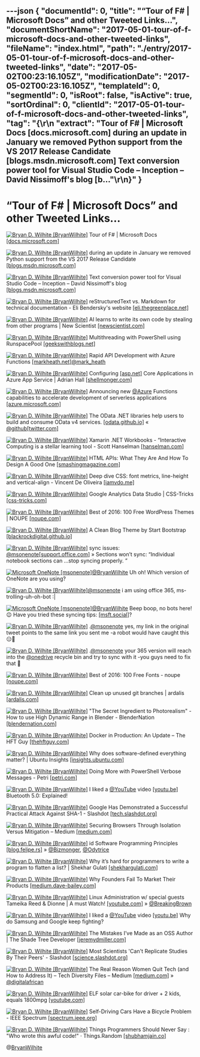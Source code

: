 ---json
{
  "documentId": 0,
  "title": "“Tour of F# | Microsoft Docs” and other Tweeted Links…",
  "documentShortName": "2017-05-01-tour-of-f-microsoft-docs-and-other-tweeted-links",
  "fileName": "index.html",
  "path": "./entry/2017-05-01-tour-of-f-microsoft-docs-and-other-tweeted-links",
  "date": "2017-05-02T00:23:16.105Z",
  "modificationDate": "2017-05-02T00:23:16.105Z",
  "templateId": 0,
  "segmentId": 0,
  "isRoot": false,
  "isActive": true,
  "sortOrdinal": 0,
  "clientId": "2017-05-01-tour-of-f-microsoft-docs-and-other-tweeted-links",
  "tag": "{\r\n  \"extract\": \"Tour of F# | Microsoft Docs [docs.microsoft.com] during an update in January we removed Python support from the VS 2017 Release Candidate [blogs.msdn.microsoft.com] Text conversion power tool for Visual Studio Code – Inception – David Nissimoff's blog [b...\"\r\n}"
}
---

# “Tour of F# | Microsoft Docs” and other Tweeted Links…

[<img alt="Bryan D. Wilhite [BryanWilhite]" src="https://songhay.blob.core.windows.net/shared-social-twitter/BryanWilhite.jpeg">](http://songhayblog.azurewebsites.net/ "Bryan D. Wilhite [BryanWilhite]") Tour of F# | Microsoft Docs [[docs.microsoft.com]](https://docs.microsoft.com/en-us/dotnet/articles/fsharp/tour)

[<img alt="Bryan D. Wilhite [BryanWilhite]" src="https://songhay.blob.core.windows.net/shared-social-twitter/BryanWilhite.jpeg">](http://songhayblog.azurewebsites.net/ "Bryan D. Wilhite [BryanWilhite]") during an update in January we removed Python support from the VS 2017 Release Candidate [[blogs.msdn.microsoft.com]](https://blogs.msdn.microsoft.com/pythonengineering/2017/02/22/python-in-vs2017/)

[<img alt="Bryan D. Wilhite [BryanWilhite]" src="https://songhay.blob.core.windows.net/shared-social-twitter/BryanWilhite.jpeg">](http://songhayblog.azurewebsites.net/ "Bryan D. Wilhite [BryanWilhite]") Text conversion power tool for Visual Studio Code – Inception – David Nissimoff's blog [[blogs.msdn.microsoft.com]](https://blogs.msdn.microsoft.com/davidni/2017/02/21/text-conversion-power-tool-for-visual-studio-code-inception/)

[<img alt="Bryan D. Wilhite [BryanWilhite]" src="https://songhay.blob.core.windows.net/shared-social-twitter/BryanWilhite.jpeg">](http://songhayblog.azurewebsites.net/ "Bryan D. Wilhite [BryanWilhite]") reStructuredText vs. Markdown for technical documentation - Eli Bendersky's website [[eli.thegreenplace.net]](http://eli.thegreenplace.net/2017/restructuredtext-vs-markdown-for-technical-documentation/)

[<img alt="Bryan D. Wilhite [BryanWilhite]" src="https://songhay.blob.core.windows.net/shared-social-twitter/BryanWilhite.jpeg">](http://songhayblog.azurewebsites.net/ "Bryan D. Wilhite [BryanWilhite]") AI learns to write its own code by stealing from other programs | New Scientist [[newscientist.com]](https://www.newscientist.com/article/mg23331144-500-ai-learns-to-write-its-own-code-by-stealing-from-other-programs/)

[<img alt="Bryan D. Wilhite [BryanWilhite]" src="https://songhay.blob.core.windows.net/shared-social-twitter/BryanWilhite.jpeg">](http://songhayblog.azurewebsites.net/ "Bryan D. Wilhite [BryanWilhite]") Multithreading with PowerShell using RunspacePool [[geekswithblogs.net]](http://geekswithblogs.net/hroggero/archive/2017/02/22/multithreading-with-powershell-using-runspacepool.aspx)

[<img alt="Bryan D. Wilhite [BryanWilhite]" src="https://songhay.blob.core.windows.net/shared-social-twitter/BryanWilhite.jpeg">](http://songhayblog.azurewebsites.net/ "Bryan D. Wilhite [BryanWilhite]") Rapid API Development with Azure Functions [[markheath.net]](http://markheath.net/post/rapid-api-development-with-azure-functions)[@mark_heath](http://twitter.com/mark_heath)

[<img alt="Bryan D. Wilhite [BryanWilhite]" src="https://songhay.blob.core.windows.net/shared-social-twitter/BryanWilhite.jpeg">](http://songhayblog.azurewebsites.net/ "Bryan D. Wilhite [BryanWilhite]") Configuring [[asp.net]](http://ASP.NET) Core Applications in Azure App Service | Adrian Hall [[shellmonger.com]](https://shellmonger.com/2017/02/23/configuring-asp-net-core-applications-in-azure-app-service/)

[<img alt="Bryan D. Wilhite [BryanWilhite]" src="https://songhay.blob.core.windows.net/shared-social-twitter/BryanWilhite.jpeg">](http://songhayblog.azurewebsites.net/ "Bryan D. Wilhite [BryanWilhite]") Announcing new [@Azure](http://twitter.com/Azure) Functions capabilities to accelerate development of serverless applications [[azure.microsoft.com]](https://azure.microsoft.com/en-us/blog/announcing-new-azure-functions-capabilities-to-accelerate-development-of-serverless-applications/)

[<img alt="Bryan D. Wilhite [BryanWilhite]" src="https://songhay.blob.core.windows.net/shared-social-twitter/BryanWilhite.jpeg">](http://songhayblog.azurewebsites.net/ "Bryan D. Wilhite [BryanWilhite]") The OData .NET libraries help users to build and consume OData v4 services. [[odata.github.io]](http://odata.github.io/) « [@github](http://twitter.com/github)[[twitter.com]](https://twitter.com/BryanWilhite/status/854737721297952768/photo/1)

[<img alt="Bryan D. Wilhite [BryanWilhite]" src="https://songhay.blob.core.windows.net/shared-social-twitter/BryanWilhite.jpeg">](http://songhayblog.azurewebsites.net/ "Bryan D. Wilhite [BryanWilhite]") Xamarin .NET Workbooks - “Interactive Computing is a stellar learning tool - Scott Hanselman [[hanselman.com]](https://www.hanselman.com/blog/XamarinNETWorkbooksInteractiveComputingIsAStellarLearningTool.aspx)

[<img alt="Bryan D. Wilhite [BryanWilhite]" src="https://songhay.blob.core.windows.net/shared-social-twitter/BryanWilhite.jpeg">](http://songhayblog.azurewebsites.net/ "Bryan D. Wilhite [BryanWilhite]") HTML APIs: What They Are And How To Design A Good One [[smashingmagazine.com]](https://www.smashingmagazine.com/2017/02/designing-html-apis/)

[<img alt="Bryan D. Wilhite [BryanWilhite]" src="https://songhay.blob.core.windows.net/shared-social-twitter/BryanWilhite.jpeg">](http://songhayblog.azurewebsites.net/ "Bryan D. Wilhite [BryanWilhite]") Deep dive CSS: font metrics, line-height and vertical-align - Vincent De Oliveira [[iamvdo.me]](http://iamvdo.me/en/blog/css-font-metrics-line-height-and-vertical-align)

[<img alt="Bryan D. Wilhite [BryanWilhite]" src="https://songhay.blob.core.windows.net/shared-social-twitter/BryanWilhite.jpeg">](http://songhayblog.azurewebsites.net/ "Bryan D. Wilhite [BryanWilhite]") Google Analytics Data Studio | CSS-Tricks [[css-tricks.com]](https://css-tricks.com/google-analytics-data-studio/)

[<img alt="Bryan D. Wilhite [BryanWilhite]" src="https://songhay.blob.core.windows.net/shared-social-twitter/BryanWilhite.jpeg">](http://songhayblog.azurewebsites.net/ "Bryan D. Wilhite [BryanWilhite]") Best of 2016: 100 Free WordPress Themes | NOUPE [[noupe.com]](https://www.noupe.com/wordpress/themes/2016-free-wordpress-themes.html)

[<img alt="Bryan D. Wilhite [BryanWilhite]" src="https://songhay.blob.core.windows.net/shared-social-twitter/BryanWilhite.jpeg">](http://songhayblog.azurewebsites.net/ "Bryan D. Wilhite [BryanWilhite]") A Clean Blog Theme by Start Bootstrap [[blackrockdigital.github.io]](http://blackrockdigital.github.io/startbootstrap-clean-blog/index.html)

[<img alt="Bryan D. Wilhite [BryanWilhite]" src="https://songhay.blob.core.windows.net/shared-social-twitter/BryanWilhite.jpeg">](http://songhayblog.azurewebsites.net/ "Bryan D. Wilhite [BryanWilhite]") sync issues: [@msonenote](http://twitter.com/msonenote)[[support.office.com]](https://support.office.com/en-us/article/Fix-issues-when-you-can-t-sync-OneNote-299495ef-66d1-448f-90c1-b785a6968d45?ver=14&app=onenote.exe&CorrelationId=ee96f647-aa6d-4d15-999a-5a0340a99c22&ui=en-US&rs=en-US&ad=US&ocmsassetID=HA102774369&fromAR=1) » Sections won’t sync: “Individual notebook sections can …stop syncing properly. ”

[<img alt="Microsoft OneNote [msonenote]" src="https://songhay.blob.core.windows.net/shared-social-twitter/msonenote.png">](http://www.onenote.com/ "Microsoft OneNote [msonenote]")[@BryanWilhite](http://twitter.com/BryanWilhite) Uh oh! Which version of OneNote are you using?

[<img alt="Bryan D. Wilhite [BryanWilhite]" src="https://songhay.blob.core.windows.net/shared-social-twitter/BryanWilhite.jpeg">](http://songhayblog.azurewebsites.net/ "Bryan D. Wilhite [BryanWilhite]")[@msonenote](http://twitter.com/msonenote) i am using office 365, ms-trolling-uh-oh-bot :|

[<img alt="Microsoft OneNote [msonenote]" src="https://songhay.blob.core.windows.net/shared-social-twitter/msonenote.png">](http://www.onenote.com/ "Microsoft OneNote [msonenote]")[@BryanWilhite](http://twitter.com/BryanWilhite) Beep boop, no bots here! 😉 Have you tried these syncing tips: [[msft.social]](http://msft.social/UhGPzj)?

[<img alt="Bryan D. Wilhite [BryanWilhite]" src="https://songhay.blob.core.windows.net/shared-social-twitter/BryanWilhite.jpeg">](http://songhayblog.azurewebsites.net/ "Bryan D. Wilhite [BryanWilhite]") .[@msonenote](http://twitter.com/msonenote) yes, my link in the original tweet points to the same link you sent me -a robot would have caught this 😑🤠

[<img alt="Bryan D. Wilhite [BryanWilhite]" src="https://songhay.blob.core.windows.net/shared-social-twitter/BryanWilhite.jpeg">](http://songhayblog.azurewebsites.net/ "Bryan D. Wilhite [BryanWilhite]") .[@msonenote](http://twitter.com/msonenote) your 365 version will reach into the [@onedrive](http://twitter.com/onedrive) recycle bin and try to sync with it -you guys need to fix that 🤠

[<img alt="Bryan D. Wilhite [BryanWilhite]" src="https://songhay.blob.core.windows.net/shared-social-twitter/BryanWilhite.jpeg">](http://songhayblog.azurewebsites.net/ "Bryan D. Wilhite [BryanWilhite]") Best of 2016: 100 Free Fonts - noupe [[noupe.com]](https://www.noupe.com/essentials/2016-revisited-best-free-fonts.html)

[<img alt="Bryan D. Wilhite [BryanWilhite]" src="https://songhay.blob.core.windows.net/shared-social-twitter/BryanWilhite.jpeg">](http://songhayblog.azurewebsites.net/ "Bryan D. Wilhite [BryanWilhite]") Clean up unused git branches | ardalis [[ardalis.com]](http://ardalis.com/clean-up-unused-git-branches)

[<img alt="Bryan D. Wilhite [BryanWilhite]" src="https://songhay.blob.core.windows.net/shared-social-twitter/BryanWilhite.jpeg">](http://songhayblog.azurewebsites.net/ "Bryan D. Wilhite [BryanWilhite]") "The Secret Ingredient to Photorealism" - How to use High Dynamic Range in Blender - BlenderNation [[blendernation.com]](https://www.blendernation.com/2017/02/22/secret-ingredient-photorealism-use-high-dynamic-range-blender/)

[<img alt="Bryan D. Wilhite [BryanWilhite]" src="https://songhay.blob.core.windows.net/shared-social-twitter/BryanWilhite.jpeg">](http://songhayblog.azurewebsites.net/ "Bryan D. Wilhite [BryanWilhite]") Docker in Production: An Update – The HFT Guy [[thehftguy.com]](https://thehftguy.com/2017/02/23/docker-in-production-an-update/)

[<img alt="Bryan D. Wilhite [BryanWilhite]" src="https://songhay.blob.core.windows.net/shared-social-twitter/BryanWilhite.jpeg">](http://songhayblog.azurewebsites.net/ "Bryan D. Wilhite [BryanWilhite]") Why does software-defined everything matter? | Ubuntu Insights [[insights.ubuntu.com]](https://insights.ubuntu.com/2017/02/22/why-does-software-defined-everything-matter/)

[<img alt="Bryan D. Wilhite [BryanWilhite]" src="https://songhay.blob.core.windows.net/shared-social-twitter/BryanWilhite.jpeg">](http://songhayblog.azurewebsites.net/ "Bryan D. Wilhite [BryanWilhite]") Doing More with PowerShell Verbose Messages - Petri [[petri.com]](https://www.petri.com/doing-more-with-powershell-verbose-messages)

[<img alt="Bryan D. Wilhite [BryanWilhite]" src="https://songhay.blob.core.windows.net/shared-social-twitter/BryanWilhite.jpeg">](http://songhayblog.azurewebsites.net/ "Bryan D. Wilhite [BryanWilhite]") I liked a [@YouTube](http://twitter.com/YouTube) video [[youtu.be]](http://youtu.be/0n1x-wxESaM?a) Bluetooth 5.0: Explained!

[<img alt="Bryan D. Wilhite [BryanWilhite]" src="https://songhay.blob.core.windows.net/shared-social-twitter/BryanWilhite.jpeg">](http://songhayblog.azurewebsites.net/ "Bryan D. Wilhite [BryanWilhite]") Google Has Demonstrated a Successful Practical Attack Against SHA-1 - Slashdot [[tech.slashdot.org]](https://tech.slashdot.org/story/17/02/23/1730233/google-has-demonstrated-a-successful-practical-attack-against-sha-1?utm_source=feedly1.0mainlinkanon&utm_medium=feed)

[<img alt="Bryan D. Wilhite [BryanWilhite]" src="https://songhay.blob.core.windows.net/shared-social-twitter/BryanWilhite.jpeg">](http://songhayblog.azurewebsites.net/ "Bryan D. Wilhite [BryanWilhite]") Securing Browsers Through Isolation Versus Mitigation – Medium [[medium.com]](https://medium.com/@justin.schuh/securing-browsers-through-isolation-versus-mitigation-15f0baced2c2#.m0l8dwb8x)

[<img alt="Bryan D. Wilhite [BryanWilhite]" src="https://songhay.blob.core.windows.net/shared-social-twitter/BryanWilhite.jpeg">](http://songhayblog.azurewebsites.net/ "Bryan D. Wilhite [BryanWilhite]") id Software Programming Principles [[blog.felipe.rs]](http://blog.felipe.rs/2017/02/25/id-software-programming-principles/) » [@Bizmonger](http://twitter.com/Bizmonger), [@Odytrice](http://twitter.com/Odytrice)

[<img alt="Bryan D. Wilhite [BryanWilhite]" src="https://songhay.blob.core.windows.net/shared-social-twitter/BryanWilhite.jpeg">](http://songhayblog.azurewebsites.net/ "Bryan D. Wilhite [BryanWilhite]") Why it’s hard for programmers to write a program to flatten a list? | Shekhar Gulati [[shekhargulati.com]](https://shekhargulati.com/2017/02/24/why-its-hard-for-programmers-to-write-a-program-to-flatten-a-list/)

[<img alt="Bryan D. Wilhite [BryanWilhite]" src="https://songhay.blob.core.windows.net/shared-social-twitter/BryanWilhite.jpeg">](http://songhayblog.azurewebsites.net/ "Bryan D. Wilhite [BryanWilhite]") Why Founders Fail To Market Their Products [[medium.dave-bailey.com]](https://medium.dave-bailey.com/why-founders-fail-to-market-their-products-f7c15935c81#.z6k28iw5r)

[<img alt="Bryan D. Wilhite [BryanWilhite]" src="https://songhay.blob.core.windows.net/shared-social-twitter/BryanWilhite.jpeg">](http://songhayblog.azurewebsites.net/ "Bryan D. Wilhite [BryanWilhite]") Linux Administration w/ special guests Tameika Reed & Dionne | A must Watch! [[youtube.com]](https://www.youtube.com/watch?v=ClIX-lbMEXQ) » [@BreakingBrown](http://twitter.com/BreakingBrown)

[<img alt="Bryan D. Wilhite [BryanWilhite]" src="https://songhay.blob.core.windows.net/shared-social-twitter/BryanWilhite.jpeg">](http://songhayblog.azurewebsites.net/ "Bryan D. Wilhite [BryanWilhite]") I liked a [@YouTube](http://twitter.com/YouTube) video [[youtu.be]](http://youtu.be/2_L9j6mDJBg?a) Why do Samsung and Google keep fighting?

[<img alt="Bryan D. Wilhite [BryanWilhite]" src="https://songhay.blob.core.windows.net/shared-social-twitter/BryanWilhite.jpeg">](http://songhayblog.azurewebsites.net/ "Bryan D. Wilhite [BryanWilhite]") The Mistakes I’ve Made as an OSS Author | The Shade Tree Developer [[jeremydmiller.com]](https://jeremydmiller.com/2017/02/23/the-mistakes-ive-made-as-an-oss-author/)

[<img alt="Bryan D. Wilhite [BryanWilhite]" src="https://songhay.blob.core.windows.net/shared-social-twitter/BryanWilhite.jpeg">](http://songhayblog.azurewebsites.net/ "Bryan D. Wilhite [BryanWilhite]") Most Scientists 'Can't Replicate Studies By Their Peers' - Slashdot [[science.slashdot.org]](https://science.slashdot.org/story/17/02/23/1431249/most-scientists-cant-replicate-studies-by-their-peers?utm_source=feedly1.0mainlinkanon&utm_medium=feed)

[<img alt="Bryan D. Wilhite [BryanWilhite]" src="https://songhay.blob.core.windows.net/shared-social-twitter/BryanWilhite.jpeg">](http://songhayblog.azurewebsites.net/ "Bryan D. Wilhite [BryanWilhite]") The Real Reason Women Quit Tech (and How to Address It) – Tech Diversity Files – Medium [[medium.com]](https://medium.com/tech-diversity-files/the-real-reason-women-quit-tech-and-how-to-address-it-6dfb606929fd#.2b55gulvo) » [@digitalafrican](http://twitter.com/digitalafrican)

[<img alt="Bryan D. Wilhite [BryanWilhite]" src="https://songhay.blob.core.windows.net/shared-social-twitter/BryanWilhite.jpeg">](http://songhayblog.azurewebsites.net/ "Bryan D. Wilhite [BryanWilhite]") ELF solar car-bike for driver + 2 kids, equals 1800mpg [[youtube.com]](https://www.youtube.com/watch?v=r_xDuHuk4_E)

[<img alt="Bryan D. Wilhite [BryanWilhite]" src="https://songhay.blob.core.windows.net/shared-social-twitter/BryanWilhite.jpeg">](http://songhayblog.azurewebsites.net/ "Bryan D. Wilhite [BryanWilhite]") Self-Driving Cars Have a Bicycle Problem - IEEE Spectrum [[spectrum.ieee.org]](http://spectrum.ieee.org/transportation/self-driving/selfdriving-cars-have-a-bicycle-problem)

[<img alt="Bryan D. Wilhite [BryanWilhite]" src="https://songhay.blob.core.windows.net/shared-social-twitter/BryanWilhite.jpeg">](http://songhayblog.azurewebsites.net/ "Bryan D. Wilhite [BryanWilhite]") Things Programmers Should Never Say : "Who wrote this awful code!" · Things.Random [[shubhamjain.co]](https://shubhamjain.co/2017/02/25/things-programmers-should-never-say--who-wrote-this-awful-code/)

@[BryanWilhite](https://twitter.com/BryanWilhite)
